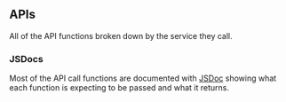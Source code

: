 ## APIs
All of the API functions broken down by the service they call.
### JSDocs
Most of the API call functions are documented with [JSDoc](https://jsdoc.app/) showing what each function is expecting to be passed and what it returns.

